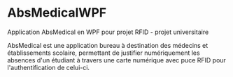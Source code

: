 # AbsMedicalWPF
Application AbsMedical en WPF pour projet RFID - projet universitaire


AbsMedical est une application bureau à destination des médecins et établissements scolaire, permettant de justifier numériquement les absences d'un étudiant à travers une carte numérique avec puce RFID pour l'authentification de celui-ci.
